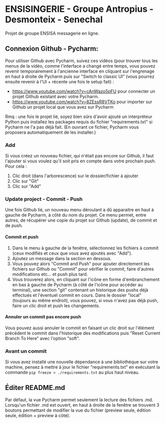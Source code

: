 # ENSISINGERIE - Groupe Antropius - Desmonteix - Senechal

Projet de groupe ENSISA messagerie en ligne.

## Connexion Github - Pycharm:

Pour utiliser Github avec Pycharm, suivez ces vidéos (pour trouver tous les 
menus de la vidéo, comme l'interface a changé entre temps, vous pouvez 
revenir temporairement à l'ancienne interface en cliquant sur l'engrenage 
en haut à droite de Pycharm puis sur "Switch to classic UI" (vous pourrez 
ensuite revenir à l'UI + récente une fois le setup fait) :
- https://www.youtube.com/watch?v=cAnWazo5pFU pour connecter un projet 
  Github existant avec votre Pycharm.
- https://www.youtube.com/watch?v=8ZEssR8VTKo pour importer sur Github un 
  projet local que vous avez sur Pycharm

Rmq : une fois le projet lié, soyez bien sûrs d'avoir ajouté un 
interpréteur Python puis installez les packages requis du fichier 
"requirements.txt" si Pycharm ne l'a pas déjà fait. (En ouvrant ce fichier, 
Pycharm vous 
proposera 
automatiquement de les installer.)

### Add

Si vous créez un nouveau fichier, qui n'était pas encore sur Github, il 
faut l'ajouter si vous voulez qu'il soit pris en compte dans votre prochain 
push. Pour cela :
1. Clic droit (dans l'arborescence) sur le dossier/fichier à ajouter
2. Clic sur "Git"
3. Clic sur "Add"

### Update project - Commit - Push

Une fois Github lié, un nouveau menu déroulant a dû apparaitre en haut à 
gauche de Pycharm, à côté du nom du projet. Ce menu permet, entre autres, 
de récupérer une copie du projet sur Github (update), de commit et de push.

#### Commit et push

1. Dans le menu à gauche de la fenêtre, sélectionnez les fichiers à commit 
(ceux modifiés et ceux que vous avez ajoutés avec "Add"). 
2. Ajoutez un message dans la section en dessous.
3. Vous pouvez alors "Commit and Push" pour ajouter directement les 
   fichiers sur Github ou "Commit" pour vérifier le commit, faire d'autres 
   modifications etc... et push plus tard.
4. Vous trouverez alors, en cliquant sur l'icône en forme d'embranchement 
   en bas à gauche de Pycharm (à côté de l'icône pour accéder au terminal), 
   une section "git" contenant un historique des pushs déjà effectués et 
   l'éventuel commit en cours.
   Dans le dossier "local" (toujours au même endroit), vous pouvez, si vous 
   n'avez pas déjà push, faire un clic droit et push les changements.

#### Annuler un commit pas encore push

Vous pouvez aussi annuler le commit en faisant un clic droit sur l'élément 
précédent le commit dans l'historique des modifications puis "Reset Current 
Branch To Here" avec l'option "soft".

### Avant un commit

Si vous avez installé une nouvelle dépendance à une bibliothèque sur votre 
machine, pensez à mettre à jour le fichier "requirements.txt" en exécutant 
la commande `pip freeze > ./requirements.txt` au plus haut niveau.

## Éditer README.md

Par défaut, la vue Pycharm permet seulement la lecture des fichiers .md. 
Lorsqu'un fichier .md est ouvert, en haut à droite de la fenêtre se 
trouvent 3 boutons permettant de modifier la vue du fichier (preview seule, 
édition seule, édition + preview à côté).